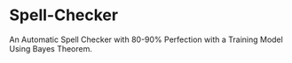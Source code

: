 # Spell-Checker
An Automatic Spell Checker with 80-90% Perfection with a Training Model Using Bayes Theorem.
